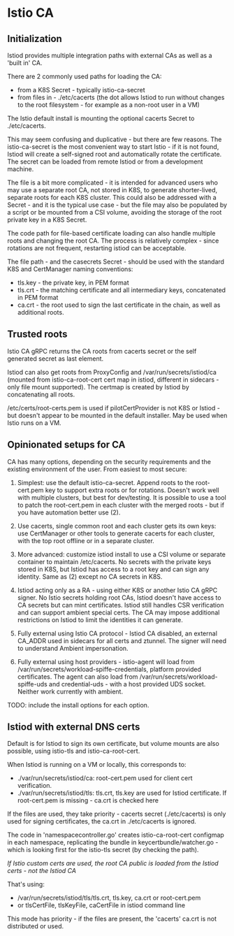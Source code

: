 # Istio CA

## Initialization

Istiod provides multiple integration paths with external CAs as well as a 'built in' CA. 

There are 2 commonly used paths for loading the CA:

- from a K8S Secret - typically istio-ca-secret
- from files in - ./etc/cacerts (the dot allows Istiod to run without changes to the root filesystem - for example as a non-root user in a VM)

The Istio default install is mounting the optional cacerts Secret to ./etc/cacerts.

This may seem confusing and duplicative - but there are few reasons. The istio-ca-secret is the most convenient way to start Istio - if it is not found, Istiod will create a self-signed root and automatically rotate the certificate. The secret can be loaded from remote Istiod or from a development machine. 

The file is a bit more complicated - it is intended for advanced users who may use a separate root CA, not stored in
K8S, to generate shorter-lived, separate roots for each K8S cluster. This could also be addressed with a Secret - and it is the typical use case - but the file may also be populated by a script or be mounted from a CSI volume, avoiding the storage of the root private key in a K8S Secret. 

The code path for file-based certificate loading can also handle multiple roots and changing the root CA. The process is relatively complex - since rotations are not frequent, restarting istiod can be acceptable.

The file path - and the casecrets Secret - should be used with the standard K8S and CertManager naming conventions:

- tls.key - the private key, in PEM format
- tls.crt - the matching certificate and all intermediary keys, concatenated in PEM format
- ca.crt - the root used to sign the last certificate in the chain, as well as additional roots. 

## Trusted roots

Istio CA gRPC returns the CA roots from cacerts secret or the self generated secret as last element. 

Istiod can also get roots from ProxyConfig and /var/run/secrets/istiod/ca (mounted from
istio-ca-root-cert cert map in istiod, different in sidecars - only file mount supported). The certmap is created by Istiod by concatenating all roots.

/etc/certs/root-certs.pem is used if pilotCertProvider is not K8S or Istiod - but doesn't 
appear to be mounted in the default installer. May be used when Istio runs on a VM.


## Opinionated setups for CA

CA has many options, depending on the security requirements and the existing environment of the user. From easiest to most secure:

1. Simplest: use the default istio-ca-secret. Append roots to the root-cert.pem key to support extra roots or for rotations. Doesn't work well with multiple clusters, but best for dev/testing. It is possible to use a tool to patch the root-cert.pem in each cluster with the merged roots - but if you have automation better use (2).

2. Use cacerts, single common root and each cluster gets its own keys: use CertManager or other tools to generate cacerts for each cluster, with the top root offline or in a separate cluster. 

3. More advanced: customize istiod install to use a CSI volume or separate container to maintain /etc/cacerts. No secrets with the private keys stored in K8S, but Istiod has access to a root key and can sign any identity. Same as (2) except no CA secrets in K8S.

4. Istiod acting only as a RA - using either K8S or another Istio CA gRPC signer. No Istio secrets holding root CAs, Istiod doesn't have access to CA secrets but can mint certificates. Istiod still handles CSR verification and can support ambient special certs. The CA may impose additional restrictions on Istiod to limit the identities it can generate.

5. Fully external using Istio CA protocol - Istiod CA disabled, an external CA_ADDR used in sidecars for all certs and ztunnel. The signer will need to understand Ambient impersonation.

6. Fully external using host providers - istio-agent will load from /var/run/secrets/workload-spiffe-credentials, platform provided certificates. The agent can also load from /var/run/secrets/workload-spiffe-uds and credential-uds - with a host provided UDS socket. Neither work currently with ambient.

TODO: include the install options for each option.


## Istiod with external DNS certs

Default is for Istiod to sign its own certificate, but volume mounts are also possible, using istio-tls and 
istio-ca-root-cert. 

When Istiod is running on a VM or locally, this corresponds to:

- ./var/run/secrets/istiod/ca: root-cert.pem used for client cert verification. 
- ./var/run/secrets/istiod/tls: tls.crt, tls.key are used for Istiod certificate. If root-cert.pem is missing - ca.crt 
  is checked here

If the files are used, they take priority - cacerts secret (./etc/cacerts) is only used for signing certificates, the
ca.crt in ./etc/cacerts is ignored.

The code in 'namespacecontroller.go' creates istio-ca-root-cert configmap in each namespace, replicating the bundle in 
keycertbundle/watcher.go - which is looking first for the istio-tls secret (by checking the path).

*If Istio custom certs are used, the root CA public is loaded from the Istiod certs - not the Istiod CA*

That's using:
- /var/run/secrets/istiod/tls/tls.crt, tls.key, ca.crt or root-cert.pem
- or tlsCertFile, tlsKeyFile, caCertFile in istiod command line

This mode has priority - if the files are present, the 'cacerts' ca.crt is not distributed
or used.

